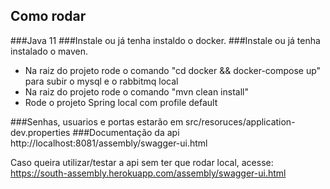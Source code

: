 ## Como rodar ##
###Java 11
###Instale ou já tenha instaldo o docker.
###Instale ou já tenha instalado o maven.

* Na raiz do projeto rode o comando "cd docker && docker-compose up" para subir o mysql e o rabbitmq local
* Na raiz do projeto rode o comando "mvn clean install"
* Rode o projeto Spring local com profile default

###Senhas, usuarios e portas estarão em src/resoruces/application-dev.properties
###Documentação da api http://localhost:8081/assembly/swagger-ui.html

Caso queira utilizar/testar a api sem ter que rodar local, acesse:
https://south-assembly.herokuapp.com/assembly/swagger-ui.html